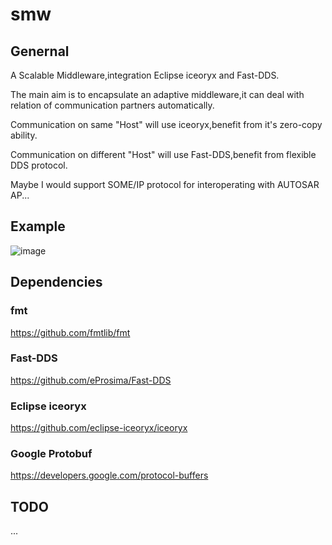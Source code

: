 # smw

## Genernal

A Scalable Middleware,integration Eclipse iceoryx and Fast-DDS.

The main aim is to encapsulate an adaptive middleware,it can deal with relation of communication partners automatically.

Communication on same "Host" will use iceoryx,benefit from it's zero-copy ability.

Communication on different "Host" will use Fast-DDS,benefit from flexible DDS protocol.

Maybe I would support SOME/IP protocol for interoperating with AUTOSAR AP...

## Example
![image](https://github.com/yooouxin/smw/blob/main/doc/publisher_and_subscriber.gif)

## Dependencies

### fmt

https://github.com/fmtlib/fmt

### Fast-DDS

https://github.com/eProsima/Fast-DDS

### Eclipse iceoryx

https://github.com/eclipse-iceoryx/iceoryx

### Google Protobuf

https://developers.google.com/protocol-buffers

## TODO
...
